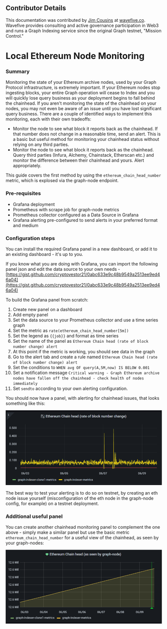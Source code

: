 ## Contributor Details
This documentation was contributed by [Jim Cousins](https://twitter.com/_cryptovestor) at [wavefive.co](https://wavefive.co/). Wavefive provides consulting and active governance participation in Web3 and runs a Graph Indexing service since the original Graph testnet, "Mission Control."

# Local Ethereum Node Monitoring

### Summary

Monitoring the state of your Ethereum archive nodes, used by your Graph Protocol infrastructure, is extremely important. If your Ethereum nodes stop ingesting blocks, your entire Graph operation will cease to Index and you will quickly lose query business as your deployment begins to fall behind the chainhead. If you aren't monitoring the state of the chainhead on your nodes, you may not even be aware of an issue until you have lost significant query business. There are a couple of identified ways to implement this monitoring, each with their own tradeoffs:

- Monitor the node to see what block it reports back as the chainhead. If that number does not change in a reasonable time, send an alert. This is a basic but useful method for monitoring your chainhead status without relying on any third parties.
- Monitor the node to see what block it reports back as the chainhead. Query third parties (Infura, Alchemy, Chainstack, Etherscan etc.) and monitor the difference between their chainhead and yours. Alert appropriately.

This guide covers the first method by using the `ethereum_chain_head_number` metric, which is explosed via the graph-node endpoint. 

### Pre-requisites

- Grafana deployment
- Prometheus with scrape job for graph-node metrics
- Prometheus collector configured as a Data Source in Grafana
- Grafana alerting pre-configured to send alerts in your preferred format and medium

### Configuration steps

You can install the required Grafana panel in a new dashboard, or add it to an existing dashboard - it's up to you.

If you know what you are doing with Grafana, you can import the following panel json and edit the data source to your own needs - [https://gist.github.com/cryptovestor21/0abc633e9c48b9549a2513ee9ed46a04](https://gist.github.com/cryptovestor21/0abc633e9c48b9549a2513ee9ed46a04)

To build the Grafana panel from scratch:

1. Create new panel on a dashboard
2. Add empty panel
3. Set the data source to your Prometheus collector and use a time series graph
4. Set the metric as `rate(ethereum_chain_head_number[5m])`
5. Set the legend as `{{job}}` and format as time series
6. Set the name of the panel as `Ethereum Chain head (rate of block number change) alert`
7. At this point if the metric is working, you should see data in the graph
8. Go to the alert tab and create a rule named `Ethereum Chain head (rate of block number change) alert`
9. Set the conditions to `WHEN avg OF query(A,5M,now) IS BELOW 0.001`
10. Set a notification message `Critical warning - Graph Ethereum archive nodes have fallen off the chainhead - check health of nodes immediately`
11. Set `sendto` according to your own alerting configuration.

You should now have a panel, with alerting for chainhead issues, that looks something like this:

![panel1.png](./panel1.png)

The best way to test your alerting is to do so on testnet, by creating an eth node issue yourself (misconfiguration of the eth node in the graph-node config, for example) on a testnet deployment.

### Additional useful panel

You can create another chainhead monitoring panel to complement the one above - simply make a similar panel but use the basic metric `ethereum_chain_head_number` for a useful view of the chainhead, as seen by your graph-nodes:

![panel2.png](./panel2.png)
